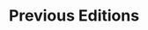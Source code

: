 ---
layout: page
title: Previous Editions
nav: true
nav_order: 99 # Place at the end; adjust as needed
dropdown: true
children:
  - title: NeurIPS 2025
    permalink: /
  - title: ICML 2024
    permalink: /icml2024/about
---